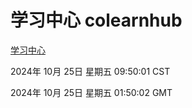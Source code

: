 # 学习中心 colearnhub
[学习中心](http://219.139.199.238:56308/colearnhub/)

2024年 10月 25日 星期五 09:50:01 CST

2024年 10月 25日 星期五 01:50:02 GMT
